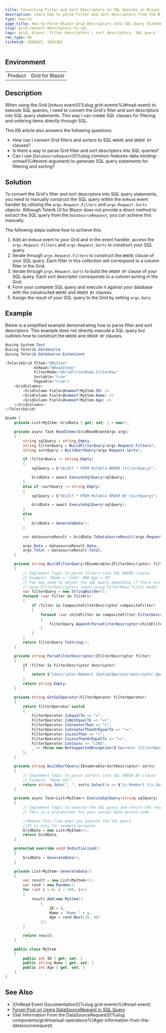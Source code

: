 ```yaml
---
title: Converting Filter and Sort Descriptors to SQL Queries in Blazor Grid
description: Learn how to parse filter and sort descriptors from the Blazor Grid into SQL query statements for manual SQL queries execution using the OnRead event.
type: how-to
page_title: How to Parse Blazor Grid Descriptors into SQL Query Statements
slug: grid-convert-descriptors-to-sql
tags: grid, blazor, filter descriptors , sort descriptors, SQL query
res_type: kb
ticketid: 1666625, 1653361
---
```


## Environment

<table>
    <tbody>
        <tr>
            <td>Product</td>
            <td>Grid for Blazor</td>
        </tr>
    </tbody>
</table>

## Description

When using the Grid [`OnRead` event]({%slug grid-events%}#read-event) to execute SQL queries, I need to convert the Grid's filter and sort descriptors into SQL query statements. This way I can create SQL clauses for filtering and ordering items directly through SQL.

This KB article also answers the following questions:
- How can I convert Grid filters and sorters to SQL `WHERE` and `ORDER BY` clauses?
- Is there a way to parse Grid filter and sort descriptors into SQL queries?
- Can I use [`DataSourceRequest`]({%slug common-features-data-binding-onread%}#event-argument) to generate SQL query statements for filtering and sorting?

## Solution

To convert the Grid's filter and sort descriptors into SQL query statements, you need to manually construct the SQL query within the `OnRead` event handler by utilizing the `args.Request.Filters` and `args.Request.Sorts` objects. Although Telerik UI for Blazor does not provide a direct method to extract the SQL query from the `DataSourceRequest`, you can achieve this manually.

The following steps outline how to achieve this:

1. Add an `OnRead` event to your Grid and in the event handler, access the `args.Request.Filters` and `args.Request.Sorts` to construct your SQL query.
1. Iterate through `args.Request.Filters` to construct the `WHERE` clause of your SQL query. Each filter in this collection will correspond to a column filter in the Grid.
1. Iterate through `args.Request.Sorts` to build the `ORDER BY` clause of your SQL query. Each sort descriptor corresponds to a column sorting in the Grid.
1. Form your complete SQL query and execute it against your database with the constructed `WHERE` and `ORDER BY` clauses.
1. Assign the result of your SQL query to the Grid by setting `args.Data`.

## Example

Below is a simplified example demonstrating how to parse filter and sort descriptors. This example does not directly execute a SQL query but outlines how to construct the `WHERE` and `ORDER BY` clauses.

```csharp
@using System.Text
@using Telerik.DataSource
@using Telerik.DataSource.Extensions

<TelerikGrid TItem="@MyItem"
             OnRead="@ReadItems"
             FilterMode="@GridFilterMode.FilterRow"
             Sortable="true"
             Pageable="true">
    <GridColumns>
        <GridColumn Field=@nameof(MyItem.ID) />
        <GridColumn Field=@nameof(MyItem.Name) />
        <GridColumn Field=@nameof(MyItem.Age) />
    </GridColumns>
</TelerikGrid>

@code {
    private List<MyItem> GridData { get; set; } = new();

    private async Task ReadItems(GridReadEventArgs args)
    {
        string sqlQuery = string.Empty;
        string filterQuery = BuildFilterQuery(args.Request.Filters);
        string sortQuery = BuildSortQuery(args.Request.Sorts);

        if (filterQuery != string.Empty)
        {
            sqlQuery = $"SELECT * FROM MyTable WHERE {filterQuery}";

            GridData = await ExecuteSqlQuery(sqlQuery);
        }
        else if (sortQuery != string.Empty)
        {
            sqlQuery = $"SELECT * FROM MyTable ORDER BY {sortQuery}";

            GridData = await ExecuteSqlQuery(sqlQuery);
        }
        else
        {
            GridData = GenerateData();
        }

        var datasourceResult = GridData.ToDataSourceResult(args.Request);

        args.Data = datasourceResult.Data;
        args.Total = datasourceResult.Total;
    }

    private string BuildFilterQuery(IEnumerable<IFilterDescriptor> filters)
    {
        // Implement logic to parse filters into SQL WHERE clause
        // Example: "Name = 'John' AND Age > 30"
        // You may need to adjust the SQL query depending if there are
        // more FilterDescriptors (when using FilterMenu filter mode)
        var filterQuery = new StringBuilder();
        foreach (var filter in filters)
        {
            if (filter is CompositeFilterDescriptor compositeFilter)
            {
                foreach (var childFilter in compositeFilter.FilterDescriptors)
                {
                    filterQuery.Append(ParseFilterDescriptor(childFilter));
                }
            }
        }
        return filterQuery.ToString();
    }

    private string ParseFilterDescriptor(IFilterDescriptor filter)
    {
        if (filter is FilterDescriptor descriptor)
        {
            return $"{descriptor.Member} {GetSqlOperator(descriptor.Operator)} '{descriptor.Value}'";
        }
        return string.Empty;
    }

    private string GetSqlOperator(FilterOperator filterOperator)
    {
        return filterOperator switch
        {
            FilterOperator.IsEqualTo => "=",
            FilterOperator.IsNotEqualTo => "<>",
            FilterOperator.IsGreaterThan => ">",
            FilterOperator.IsGreaterThanOrEqualTo => ">=",
            FilterOperator.IsLessThan => "<",
            FilterOperator.IsLessThanOrEqualTo => "<=",
            FilterOperator.Contains => "LIKE",
            _ => throw new NotSupportedException($"Operator {filterOperator} is not supported")
        };
    }

    private string BuildSortQuery(IEnumerable<SortDescriptor> sorts)
    {
        // Implement logic to parse sorters into SQL ORDER BY clause
        // Example: "Name ASC"
        return string.Join(", ", sorts.Select(s => $"{s.Member} {(s.SortDirection == ListSortDirection.Ascending ? "ASC" : "DESC")}"));
    }

    private async Task<List<MyItem>> ExecuteSqlQuery(string sqlQuery)
    {
        // Implement logic to execute the SQL query and return the result
        // This is a placeholder for your actual data access code

        //Remove this line when you execute the SQL query
        //It is only for example purposes
        GridData = new List<MyItem>();
        return GridData;
    }

    protected override void OnInitialized()
    {
        GridData = GenerateData();
    }

    private List<MyItem> GenerateData()
    {
        var result = new List<MyItem>();
        var rand = new Random();
        for (int i = 0; i < 100; i++)
        {
            result.Add(new MyItem()
                {
                    ID = i,
                    Name = "Name " + i,
                    Age = rand.Next(10, 40)
                });
        }

        return result;
    }

    public class MyItem
    {
        public int ID { get; set; }
        public string Name { get; set; }
        public int Age { get; set; }
    }
}
```

## See Also

- [OnRead Event Documentation]({%slug grid-events%}#read-event)
- [Forum Post on Using DataSourceRequest in SQL Query](https://www.telerik.com/forums/can-datasourcerequest-be-used-in-sql-query-to-add-where-and-order-by-clauses)
- [Get Information From the DataSourceRequest]({%slug components/grid/manual-operations%}#get-information-from-the-datasourcerequest)
